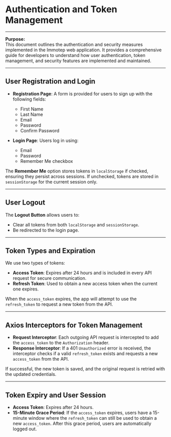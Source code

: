# Authentication and Token Management

---

**Purpose:**  
This document outlines the authentication and security measures implemented in the Immotep web application. It provides a comprehensive guide for developers to understand how user authentication, token management, and security features are implemented and maintained.

---

## User Registration and Login

- **Registration Page**: A form is provided for users to sign up with the following fields:

  - First Name
  - Last Name
  - Email
  - Password
  - Confirm Password

- **Login Page**: Users log in using:
  - Email
  - Password
  - Remember Me checkbox

The **Remember Me** option stores tokens in `localStorage` if checked, ensuring they persist across sessions. If unchecked, tokens are stored in `sessionStorage` for the current session only.

---

## User Logout

The **Logout Button** allows users to:

- Clear all tokens from both `localStorage` and `sessionStorage`.
- Be redirected to the login page.

---

## Token Types and Expiration

We use two types of tokens:

- **Access Token**: Expires after 24 hours and is included in every API request for secure communication.
- **Refresh Token**: Used to obtain a new access token when the current one expires.

When the `access_token` expires, the app will attempt to use the `refresh_token` to request a new token from the API.

---

## Axios Interceptors for Token Management

- **Request Interceptor**: Each outgoing API request is intercepted to add the `access_token` to the `Authorization` header.
- **Response Interceptor**: If a 401 `Unauthorized` error is received, the interceptor checks if a valid `refresh_token` exists and requests a new `access_token` from the API.

If successful, the new token is saved, and the original request is retried with the updated credentials.

---

## Token Expiry and User Session

- **Access Token**: Expires after 24 hours.
- **15-Minute Grace Period**: If the `access_token` expires, users have a 15-minute window where the `refresh_token` can still be used to obtain a new `access_token`. After this grace period, users are automatically logged out.
